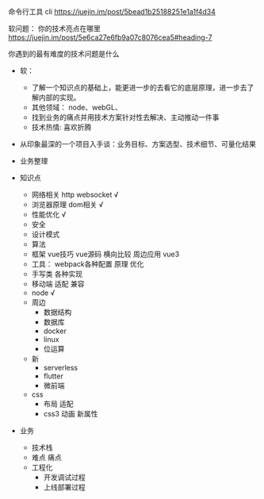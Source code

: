 
命令行工具
cli
https://juejin.im/post/5bead1b25188251e1a1f4d34



软问题：
你的技术亮点在哪里
https://juejin.im/post/5e6ca27e6fb9a07c8076cea5#heading-7

你遇到的最有难度的技术问题是什么


- 软：
    - 了解一个知识点的基础上，能更进一步的去看它的底层原理，进一步去了解内部的实现。    
    - 其他领域： node、webGL、  
    - 找到业务的痛点并用技术方案针对性去解决、主动推动一件事
    - 技术热情: 喜欢折腾
- 从印象最深的一个项目入手谈：业务目标、方案选型、技术细节、可量化结果
- 业务整理


- 知识点
    - 网络相关 http  websocket √
    - 浏览器原理 dom相关  √
    - 性能优化  √
    - 安全
    - 设计模式
    - 算法
    - 框架  vue技巧 vue源码 横向比较 周边应用 vue3
    - 工具： webpack各种配置 原理 优化
    - 手写类 各种实现
    - 移动端 适配 兼容
    - node √
    - 周边
        - 数据结构
        - 数据库
        - docker
        - linux
        - 位运算
    - 新
        - serverless
        - flutter
        - 微前端
    - css 
        - 布局 适配
        - css3 动画 新属性
- 业务
    - 技术栈
    - 难点 痛点 
    - 工程化
        - 开发调试过程
        - 上线部署过程

